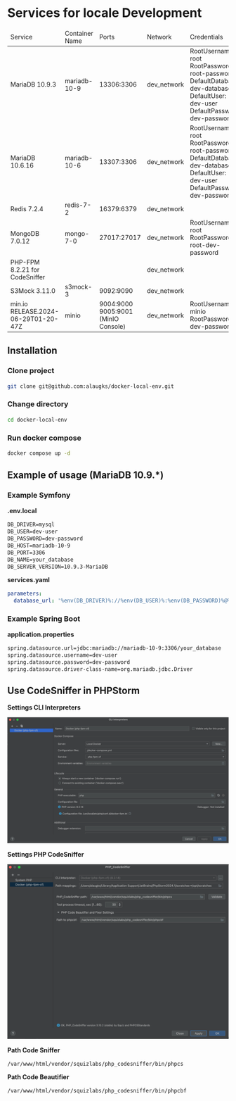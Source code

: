 # Services for locale Development

<table>
    <thead>
        <tr>
            <td>Service</td>
             <td>Container Name</td>
             <td>Ports</td>
             <td>Network</td>
             <td>Credentials</td>
        </tr>
    </thead>
    <tbody>
        <tr>
            <td>MariaDB 10.9.3</td>
            <td>mariadb-10-9</td>
            <td>13306:3306</td>
            <td>dev_network</td>
            <td>
                RootUsername: root<br>
                RootPassword: root-password<br>
                DefaultDatabase: dev-database<br>
                DefaultUser: dev-user<br>
                DefaultPassword: dev-password<br>
            </td>
        </tr>
        <tr>
            <td>MariaDB 10.6.16</td>
            <td>mariadb-10-6</td>
            <td>13307:3306</td>
            <td>dev_network</td>
            <td>
                RootUsername: root<br>
                RootPassword: root-password<br>
                DefaultDatabase: dev-database<br>
                DefaultUser: dev-user<br>
                DefaultPassword: dev-password<br>
            </td>
        </tr>
        <tr>
            <td>Redis 7.2.4</td>
            <td>redis-7-2</td>
            <td>16379:6379</td>
            <td>dev_network</td>
            <td></td>
        </tr>
        <tr>
            <td>MongoDB 7.0.12</td>
            <td>mongo-7-0</td>
            <td>27017:27017</td>
            <td>dev_network</td>
            <td>
                RootUsername: root<br>
                RootPassword: root-dev-password<br>
            </td>
        </tr>
        <tr>
            <td>PHP-FPM 8.2.21 for CodeSniffer</td>
            <td></td>
            <td></td>
            <td>dev_network</td>
            <td></td>
        </tr>
        <tr>
            <td>S3Mock 3.11.0</td>
            <td>s3mock-3</td>
            <td>9092:9090</td>
            <td>dev_network</td>
            <td></td>
        </tr>
        <tr>
            <td>min.io RELEASE.2024-06-29T01-20-47Z</td>
            <td>minio</td>
            <td>
                9004:9000<br>
                9005:9001 (MinIO Console)
            </td>
            <td>dev_network</td>
            <td>
                RootUsername: minio<br>
                RootPassword: dev-password<br>
            </td>
        </tr>
    </tbody>
</table>

## Installation

### Clone project

```bash
git clone git@github.com:alaugks/docker-local-env.git
```

### Change directory

```bash
cd docker-local-env
```

### Run docker compose

```bash
docker compose up -d
```

## Example of usage (MariaDB 10.9.*)

### Example Symfony

**.env.local**

```dotenv
DB_DRIVER=mysql
DB_USER=dev-user
DB_PASSWORD=dev-password
DB_HOST=mariadb-10-9
DB_PORT=3306
DB_NAME=your_database
DB_SERVER_VERSION=10.9.3-MariaDB
```

**services.yaml**

```yaml
parameters:
  database_url: '%env(DB_DRIVER)%://%env(DB_USER)%:%env(DB_PASSWORD)%@%env(DB_HOST)%:%env(DB_PORT)%/%env(DB_NAME)%?serverVersion=%env(DB_SERVER_VERSION)%'
```

### Example Spring Boot

**application.properties**

```dotenv
spring.datasource.url=jdbc:mariadb://mariadb-10-9:3306/your_database
spring.datasource.username=dev-user
spring.datasource.password=dev-password
spring.datasource.driver-class-name=org.mariadb.jdbc.Driver
```

## Use CodeSniffer in PHPStorm

**Settings CLI Interpreters**

![CLI_Interpreters.png](docs/CLI_Interpreters.png)


**Settings PHP CodeSniffer**

![PHP_CodeSniffer.png](docs/PHP_CodeSniffer.png)


**Path Code Sniffer**

```
/var/www/html/vendor/squizlabs/php_codesniffer/bin/phpcs
```


**Path Code Beautifier**

```
/var/www/html/vendor/squizlabs/php_codesniffer/bin/phpcbf
```
